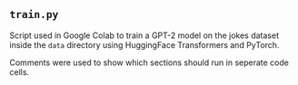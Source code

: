 ## `train.py`

Script used in Google Colab to train a GPT-2 model on the jokes dataset inside the `data` directory using HuggingFace Transformers and PyTorch.

Comments were used to show which sections should run in seperate code cells.
